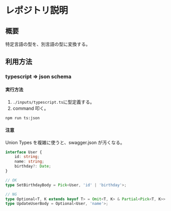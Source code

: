 # レポジトリ説明

## 概要

特定言語の型を、別言語の型に変換する。

## 利用方法

### typescript => json schema

#### 実行方法

1. `./inputs/typescript.ts`に型定義する。
2. command 叩く。

```sh
npm run ts:json
```

#### 注意

Union Types を複雑に使うと、swagger.json が汚くなる。

```typescript
interface User {
	id: string;
	name: string;
	birthday?: Date;
}

// OK
type SetBirthdayBody = Pick<User, 'id' | 'birthday'>;

// NG
type Optional<T, K extends keyof T> = Omit<T, K> & Partial<Pick<T, K>>;
type UpdateUserBody = Optional<User, 'name'>;
```
